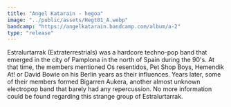 ```yaml
---
title: "Angel Katarain - hegoa"
image: "../public/assets/Hegt01_A.webp"
bandcamp: "https://angelkatarain.bandcamp.com/album/a-2"
type: "release"
---
```


Estralurtarrak (Extraterrestrials) was a hardcore techno-pop band that emerged in the city of Pamplona in the north of Spain during the 90's.
            At that time, the members mentioned Os resentidos, Pet Shop Boys, Hemendik At! or David Bowie on his Berlin years as their influences.
            Years later, some of their members formed Bigarren Aukera, another almost unknown electropop band that barely had any repercussion. No more information could be found regarding this strange group of Estralurtarrak.